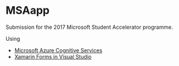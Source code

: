 # MSAapp

Submission for the 2017 Microsoft Student Accelerator programme.

Using
* [Microsoft Azure Cognitive Services](https://azure.microsoft.com/en-us/services/cognitive-services/emotion/)
* [Xamarin Forms in Visual Studio](https://developer.xamarin.com/guides/xamarin-forms/)
